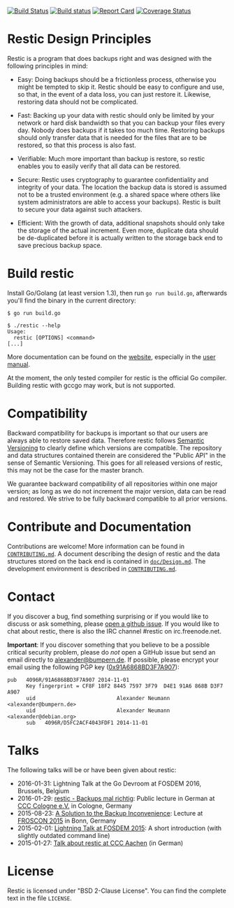 [![Build Status](https://travis-ci.org/restic/restic.svg?branch=master)](https://travis-ci.org/restic/restic)
[![Build status](https://ci.appveyor.com/api/projects/status/nuy4lfbgfbytw92q/branch/master?svg=true)](https://ci.appveyor.com/project/fd0/restic/branch/master)
[![Report Card](http://goreportcard.com/badge/restic/restic)](http://goreportcard.com/report/restic/restic)
[![Coverage Status](https://coveralls.io/repos/restic/restic/badge.svg)](https://coveralls.io/r/restic/restic)

Restic Design Principles
========================

Restic is a program that does backups right and was designed with the following
principles in mind:

 * Easy: Doing backups should be a frictionless process, otherwise you might be
   tempted to skip it.  Restic should be easy to configure and use, so that, in
   the event of a data loss, you can just restore it. Likewise,
   restoring data should not be complicated.

 * Fast: Backing up your data with restic should only be limited by your
   network or hard disk bandwidth so that you can backup your files every day.
   Nobody does backups if it takes too much time. Restoring backups should only
   transfer data that is needed for the files that are to be restored, so that
   this process is also fast.

 * Verifiable: Much more important than backup is restore, so restic enables
   you to easily verify that all data can be restored.

 * Secure: Restic uses cryptography to guarantee confidentiality and integrity
   of your data. The location the backup data is stored is assumed not to be a
   trusted environment (e.g. a shared space where others like system
   administrators are able to access your backups). Restic is built to secure
   your data against such attackers.

 * Efficient: With the growth of data, additional snapshots should only take
   the storage of the actual increment. Even more, duplicate data should be
   de-duplicated before it is actually written to the storage back end to save
   precious backup space.


Build restic
============

Install Go/Golang (at least version 1.3), then run `go run build.go`,
afterwards you'll find the binary in the current directory:

    $ go run build.go

    $ ./restic --help
    Usage:
      restic [OPTIONS] <command>
    [...]

More documentation can be found on the [website](https://restic.github.io),
especially in the [user manual](https://restic.github.io/manual).

At the moment, the only tested compiler for restic is the official Go compiler.
Building restic with gccgo may work, but is not supported.

Compatibility
=============

Backward compatibility for backups is important so that our users are always
able to restore saved data. Therefore restic follows [Semantic
Versioning](http://semver.org) to clearly define which versions are compatible.
The repository and data structures contained therein are considered the "Public
API" in the sense of Semantic Versioning. This goes for all released versions
of restic, this may not be the case for the master branch.

We guarantee backward compatibility of all repositories within one major version;
as long as we do not increment the major version, data can be read and restored.
We strive to be fully backward compatible to all prior versions.

Contribute and Documentation
============================

Contributions are welcome! More information can be found in
[`CONTRIBUTING.md`](CONTRIBUTING.md). A document describing the design of
restic and the data structures stored on the back end is contained in
[`doc/Design.md`](doc/Design.md).
The development environment is described in [`CONTRIBUTING.md`](CONTRIBUTING.md).

Contact
=======

If you discover a bug, find something surprising or if you would like to
discuss or ask something, please [open a github issue](https://github.com/restic/restic/issues/new).
If you would like to chat about restic, there is also the IRC channel #restic
on irc.freenode.net.

**Important**: If you discover something that you believe to be a possible critical
security problem, please do *not* open a GitHub issue but send an email directly to
alexander@bumpern.de. If possible, please encrypt your email using the following PGP key
([0x91A6868BD3F7A907](https://pgp.mit.edu/pks/lookup?op=get&search=0xCF8F18F2844575973F79D4E191A6868BD3F7A907)):

```
pub   4096R/91A6868BD3F7A907 2014-11-01
      Key fingerprint = CF8F 18F2 8445 7597 3F79  D4E1 91A6 868B D3F7 A907
      uid                          Alexander Neumann <alexander@bumpern.de>
      uid                          Alexander Neumann <alexander@debian.org>
      sub   4096R/D5FC2ACF4043FDF1 2014-11-01
```

Talks
=====

The following talks will be or have been given about restic:

 * 2016-01-31: Lightning Talk at the Go Devroom at FOSDEM 2016, Brussels, Belgium
 * 2016-01-29: [restic - Backups mal richtig](https://media.ccc.de/v/c4.openchaos.2016.01.restic): Public lecture in German at [CCC Cologne e.V.](https://koeln.ccc.de) in Cologne, Germany
 * 2015-08-23: [A Solution to the Backup Inconvenience](https://programm.froscon.de/2015/events/1515.html): Lecture at [FROSCON 2015](https://www.froscon.de) in Bonn, Germany
 * 2015-02-01: [Lightning Talk at FOSDEM 2015](https://www.youtube.com/watch?v=oM-MfeflUZ8&t=11m40s): A short introduction (with slightly outdated command line)
 * 2015-01-27: [Talk about restic at CCC Aachen](https://videoag.fsmpi.rwth-aachen.de/?view=player&lectureid=4442#content) (in German)

License
=======

Restic is licensed under "BSD 2-Clause License". You can find the complete text
in the file `LICENSE`.
